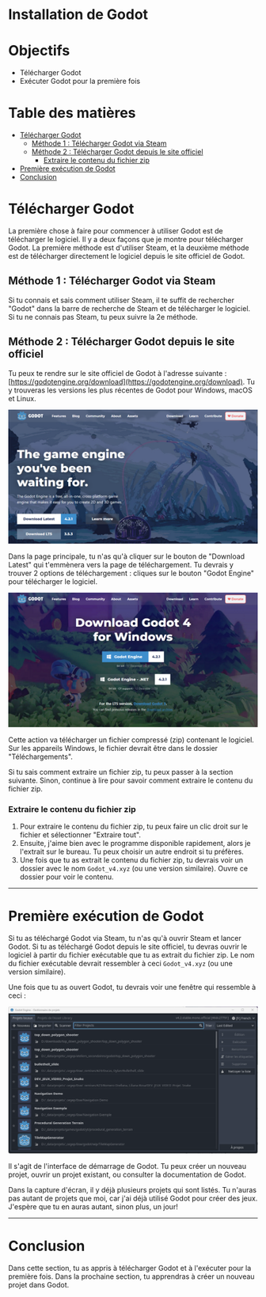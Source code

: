 # Installation de Godot <!-- omit in toc -->

# Objectifs <!-- omit in toc -->
- Télécharger Godot
- Exécuter Godot pour la première fois

# Table des matières <!-- omit in toc -->
- [Télécharger Godot](#télécharger-godot)
  - [Méthode 1 : Télécharger Godot via Steam](#méthode-1--télécharger-godot-via-steam)
  - [Méthode 2 : Télécharger Godot depuis le site officiel](#méthode-2--télécharger-godot-depuis-le-site-officiel)
    - [Extraire le contenu du fichier zip](#extraire-le-contenu-du-fichier-zip)
- [Première exécution de Godot](#première-exécution-de-godot)
- [Conclusion](#conclusion)


# Télécharger Godot
La première chose à faire pour commencer à utiliser Godot est de télécharger le logiciel. Il y a deux façons que je montre pour télécharger Godot. La première méthode est d'utiliser Steam, et la deuxième méthode est de télécharger directement le logiciel depuis le site officiel de Godot.

## Méthode 1 : Télécharger Godot via Steam
Si tu connais et sais comment utiliser Steam, il te suffit de rechercher "Godot" dans la barre de recherche de Steam et de télécharger le logiciel. Si tu ne connais pas Steam, tu peux suivre la 2e méthode.


## Méthode 2 : Télécharger Godot depuis le site officiel
Tu peux te rendre sur le site officiel de Godot à l'adresse suivante : [https://godotengine.org/download](https://godotengine.org/download). Tu y trouveras les versions les plus récentes de Godot pour Windows, macOS et Linux.

![alt text](assets/godot_page.png)

Dans la page principale, tu n'as qu'à cliquer sur le bouton de "Download Latest" qui t'emmènera vers la page de téléchargement. Tu devrais y trouver 2 options de téléchargement : cliques sur le bouton "Godot Engine" pour télécharger le logiciel.

![alt text](assets/godot_download.png)

Cette action va télécharger un fichier compressé (zip) contenant le logiciel. Sur les appareils Windows, le fichier devrait être dans le dossier "Téléchargements".

Si tu sais comment extraire un fichier zip, tu peux passer à la section suivante. Sinon, continue à lire pour savoir comment extraire le contenu du fichier zip.

### Extraire le contenu du fichier zip
1. Pour extraire le contenu du fichier zip, tu peux faire un clic droit sur le fichier et sélectionner "Extraire tout".
2. Ensuite, j'aime bien avec le programme disponible rapidement, alors je l'extrait sur le bureau. Tu peux choisir un autre endroit si tu préfères.
3. Une fois que tu as extrait le contenu du fichier zip, tu devrais voir un dossier avec le nom `Godot_v4.xyz` (ou une version similaire). Ouvre ce dossier pour voir le contenu.

---

# Première exécution de Godot
Si tu as téléchargé Godot via Steam, tu n'as qu'à ouvrir Steam et lancer Godot. Si tu as téléchargé Godot depuis le site officiel, tu devras ouvrir le logiciel à partir du fichier exécutable que tu as extrait du fichier zip. Le nom du fichier exécutable devrait ressembler à ceci `Godot_v4.xyz` (ou une version similaire).

Une fois que tu as ouvert Godot, tu devrais voir une fenêtre qui ressemble à ceci :

![alt text](assets/godot_premiere_ouverture.png)

Il s'agit de l'interface de démarrage de Godot. Tu peux créer un nouveau projet, ouvrir un projet existant, ou consulter la documentation de Godot.

Dans la capture d'écran, il y déjà plusieurs projets qui sont listés. Tu n'auras pas autant de projets que moi, car j'ai déjà utilisé Godot pour créer des jeux. J'espère que tu en auras autant, sinon plus, un jour!

---

# Conclusion
Dans cette section, tu as appris à télécharger Godot et à l'exécuter pour la première fois. Dans la prochaine section, tu apprendras à créer un nouveau projet dans Godot.